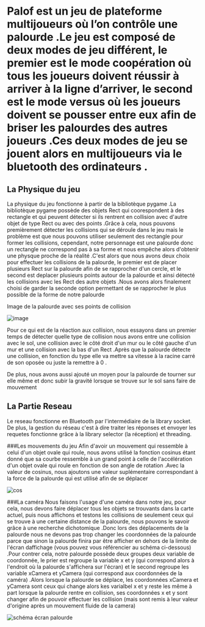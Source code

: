 # Palof est un jeu de plateforme multijoueurs où l’on contrôle une palourde .Le jeu est composé de deux modes de jeu différent, le premier est le mode coopération où tous les joueurs doivent réussir à arriver à la ligne d’arriver, le second est le mode versus où les joueurs doivent se pousser entre eux afin de briser les palourdes des autres joueurs .Ces deux modes de jeu se jouent alors en multijoueurs via le bluetooth des ordinateurs . 

## La Physique du jeu 
La physique du jeu fonctionne à partir de la bibliotèque pygame .La bibliotèque pygame possède des objets Rect qui coorespondent à des rectangle et qui peuvent détecter si ils rentrent en collision avec d'autre objet de type Rect ou avec des points .Grâce à cela, nous pouvons premièrement détecter les collisions qui se déroule dans le jeu mais le problème est que nous pouvons utiliser seulement des rectangle pour former les collisions, cependant, notre personnage est une palourde donc un rectangle ne correspond pas à sa forme et nous empêche alors d'obtenir une physque proche de la réalité .C'est alors que nous avons deux choix pour effectuer les collisions de la palourde, le premier est de placer plusieurs Rect sur la palourde afin de se rapprocher d'un cercle, et le second est deplacer plusieurs points autour de la palourde et ainsi détecté les collisions avec les Rect des autre objets .Nous avons alors finalement choisi de garder la seconde option permettant de se rapprocher le plus possible de la forme de notre palourde

Image de la palourde avec ses points de collision

![image](https://user-images.githubusercontent.com/116309446/235143496-8c5c31ea-ba0a-4f39-a7cd-3370ac10744d.png)

Pour ce qui est de la réaction aux collision, nous essayons dans un premier temps de détecter quelle type de collision nous avons entre une collision avec le sol, une collision avec le côté droit d'un mur ou le côté gauche d'un mur et une collision avec la bas d'un Rect .Après que la palourde détecte une collision, en fonction du type elle va mettre sa vitesse à la racine carré de son oposée ou juste la remettre à 0 .

De plus, nous avons aussi ajouté un moyen pour la palourde de tourner sur elle même et donc subir la gravité lorsque se trouve sur le sol sans faire de mouvement

## La Partie Reseau 
Le reseau fonctionne en Bluetooth par l'intermédiaire de la library socket. De plus, la gestion du réseau c'est à dire traiter les réponses et envoyer les requetes fonctionne grâce à la library selector (la réception) et threading. 



###Les mouvements du jeu
Afin d'avoir un mouvement qui ressemble à celui d'un objet ovale qui roule, nous avons utilisé la fonction cosinus étant donné que sa courbe ressemble à un grand point à celle de l'accélération d'un objet ovale qui roule en fonction de son angle de rotation .Avec la valeur de cosinus, nous ajoutons une valeur suplémentaire correspondant à la force de la palourde qui est utilisé afin de se déplacer

![cos](https://user-images.githubusercontent.com/116309446/235167732-ee1b32a9-7e25-4862-acdd-ca46155a0562.jpg)


###La caméra
Nous faisons l'usage d'une caméra dans notre jeu, pour cela, nous devons faire déplacer tous les objets se trouvants dans la carte actuel, puis nous affichons et testons les collisions de seulement ceux qui se trouve à une certaine distance de la palourde, nous pouvons le savoir grâce à une recherche dichotomique .Donc lors des déplacements de la palourde nous ne devons pas trop changer les coordonnées de la palourde parce que sinon la palourde finira par être afficher en dehors de la limite de l'écran daffichage (vous pouvez vous référencier au schéma ci-dessous) .Pour contrer cela, notre palourde possède deux groupes deux variable de coordonnée, le prier est regroupe la variable x et y (qui correspond alors à l'endroit où la palourde s'affichera sur l'écran) et le second regroupe les variable xCamera et yCamera (qui correspond aux coordonnées de la caméra) .Alors lorsque la palourde se déplace, les coordonnées xCamera et yCamera sont ceux qui change alors kes varialbel x et y reste les même à part lorsque la palourde rentre en collision, ses coordonnées x et y sont changer afin de pouvoir effectuer les collision (mais sont remis à leur valeur d'origine après un mouvement fluide de la camera)

![schéma écran palourde](https://user-images.githubusercontent.com/116309446/235170924-1d803e5d-6fc7-4a2e-9d93-f3046e7f6ce7.PNG)
